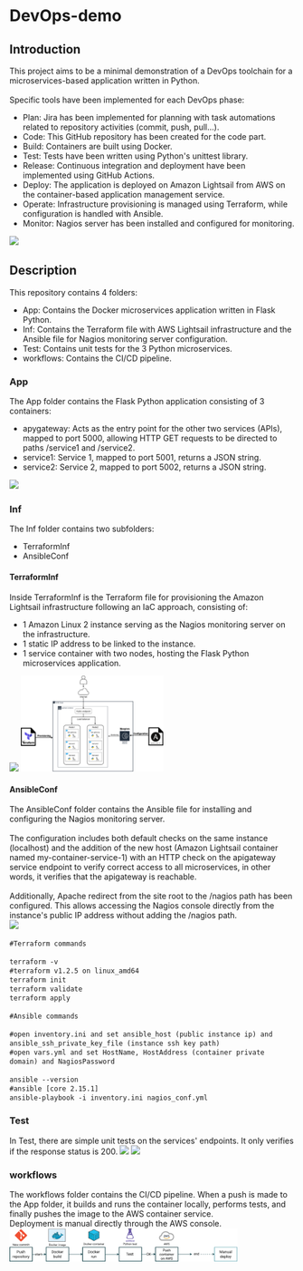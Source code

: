 # DevOps-demo

<h2> Introduction </h2>
This project aims to be a minimal demonstration of a DevOps toolchain for a microservices-based application written in Python.
<br>
<br>
Specific tools have been implemented for each DevOps phase:

- Plan: Jira has been implemented for planning with task automations related to repository activities (commit, push, pull...).
- Code: This GitHub repository has been created for the code part.
- Build: Containers are built using Docker.
- Test: Tests have been written using Python's unittest library.
- Release: Continuous integration and deployment have been implemented using GitHub Actions.
- Deploy: The application is deployed on Amazon Lightsail from AWS on the container-based application management service.
- Operate: Infrastructure provisioning is managed using Terraform, while configuration is handled with Ansible.
- Monitor: Nagios server has been installed and configured for monitoring.


 <img src="Img/DevOpsToolChainFlow.png" width="50%">

<h2> Description</h2>
This repository contains 4 folders:

- App: Contains the Docker microservices application written in Flask Python.
- Inf: Contains the Terraform file with AWS Lightsail infrastructure and the Ansible file for Nagios monitoring server configuration.
- Test: Contains unit tests for the 3 Python microservices.
- workflows: Contains the CI/CD pipeline.

<h3> App </h3>
The App folder contains the Flask Python application consisting of 3 containers:

- apygateway: Acts as the entry point for the other two services (APIs), mapped to port 5000, allowing HTTP GET requests to be directed to paths /service1 and /service2.
- service1: Service 1, mapped to port 5001, returns a JSON string.
- service2: Service 2, mapped to port 5002, returns a JSON string.
<img src="Img/MicroserviceDiagram.png" width="40%">
<h3> Inf </h3>
The Inf folder contains two subfolders:

- TerraformInf
- AnsibleConf
<h4> TerraformInf </h4>
Inside TerraformInf is the Terraform file for provisioning the Amazon Lightsail infrastructure following an IaC approach, consisting of:

- 1 Amazon Linux 2 instance serving as the Nagios monitoring server on the infrastructure.
- 1 static IP address to be linked to the instance.
- 1 service container with two nodes, hosting the Flask Python microservices application.
<img src="Img/TerraformApply.png" width="50%">
<img src="Img/InfAWS.png" width="50%">
<h4> AnsibleConf </h4>
The AnsibleConf folder contains the Ansible file for installing and configuring the Nagios monitoring server. <br>
<br>
The configuration includes both default checks on the same instance (localhost) and the addition of the new host (Amazon Lightsail container named my-container-service-1) with an HTTP check on the apigateway service endpoint to verify correct access to all microservices, in other words, it verifies that the apigateway is reachable. <br>
<br>
Additionally, Apache redirect from the site root to the /nagios path has been configured. This allows accessing the Nagios console directly from the instance's public IP address without adding the /nagios path. <br>
<img src="Img/Nagios.png" width="80%">

```
#Terraform commands

terraform -v
#terraform v1.2.5 on linux_amd64
terraform init
terraform validate
terraform apply

#Ansible commands

#open inventory.ini and set ansible_host (public instance ip) and ansible_ssh_private_key_file (instance ssh key path)
#open vars.yml and set HostName, HostAddress (container private domain) and NagiosPassword

ansible --version
#ansible [core 2.15.1]
ansible-playbook -i inventory.ini nagios_conf.yml
```

<h3> Test </h3>
In Test, there are simple unit tests on the services' endpoints. It only verifies if the response status is 200.
  <img src="Img/Service1.png" width="60%">
    <img src="Img/Service2.png" width="60%">
<h3> workflows </h3>
The workflows folder contains the CI/CD pipeline. When a push is made to the App folder, it builds and runs the container locally, performs tests, and finally pushes the image to the AWS container service. <br>
Deployment is manual directly through the AWS console.

  <img src="Img/CICDGitHubAction.png" width="80%">






  
